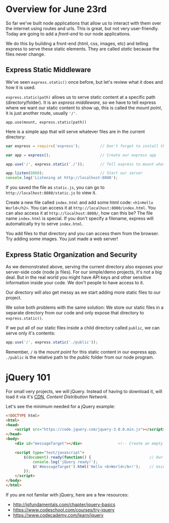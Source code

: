 Overview for June 23rd
======================

So far we've built node applications that allow us to interact with them over the internet using routes and urls.  This is great, but not very user-friendly.  Today are going to add a *front-end* to our node applications.

We do this by building a front-end (html, css, images, etc) and telling express to serve these static elements.  They are called *static* because the files never change.

Express Static Middleware
-------------------------
We've seen `express.static()` once before, but let's review what it does and how it is used.

`express.static(path)` allows us to serve static content at a specific path (directory/folder).  It is an *express middleware*, so we have to tell express where we want our static content to show up, this is called the *mount point*, it is just another route, usually `'/'`.

`app.use(mount, express.static(path))`

Here is a simple app that will serve whatever files are in the current directory:
```js
var express = require('express');         // Don't forget to install the express module

var app = express();                      // Create our express app

app.use('/', express.static('./'));       // Tell express to mount whatever files are in the current directory at /

app.listen(8080);                         // Start our server
console.log('Listening at http://localhost:8080');

```

If you saved the file as `static.js`, you can go to `http://localhost:8080/static.js` to view it.

Create a new file called `index.html` and add some html code: `<h1>Hello World</h2>`.  You can access it at `http://localhost:8080/index.html`.  You can also access it at `http://localhost:8080/`, how can this be?  The file name `index.html` is special.  If you don't specify a filename, express will automatically try to serve `index.html`.

You add files to that directory and you can access them from the browser. Try adding some images.  You just made a web server!

Express Static Organization and Security
----------------------------------------
As we demonstrated above, serving the current directory also exposes your server-side code (node js files). For our simple/demo projects, it's not a big deal.  But in the real world you might have API keys and other sensitive information inside your code.  We don't people to have access to it.

Our directory will also get messy as we start adding more static files to our project.

We solve both problems with the same solution: We store our static files in a separate directory from our code and only expose that directory to `express.static()`.

If we put all of our static files inside a child directory called `public`, we can serve only it's contents:
```js
app.use('/', express.static('./public'));
```

Remember, `/` is the *mount point* for this static content in our express app.  `./public` is the relative path to the *public* folder from our node program.

jQuery 101
==========
For small very projects, we will jQuery.  Instead of having to download it, will load it via it's [CDN](https://code.jquery.com/jquery-3.0.0.min.js), *Content Distribution Network*.

Let's see the minimum needed for a jQuery example:
```html
<!DOCTYPE html>
<html>
<head>
	<script src="https://code.jquery.com/jquery-3.0.0.min.js"></script>   <!-- Load jQuery -->
</head>
<body>
	<div id="messageTarget"></div>                <!-- Create an empty div with an id of 'messageTarget'.  This is where we will place our text. -->

	<script type="text/javascript">
		$(document).ready(function() {			                // Our client-side program waits till the document and jQuery are ready
			console.log('jQuery ready!');
			$('#messageTarget').html('Hello <b>World</b>!');    // Using a CSS selector, find our target div by its id, then set it's content to 'Hello World'
		});
	</script>
</body>
</html>
```

If you are not familar with jQuery, here are a few resources:
- http://jqfundamentals.com/chapter/jquery-basics
- https://www.codeschool.com/courses/try-jquery
- https://www.codecademy.com/learn/jquery
